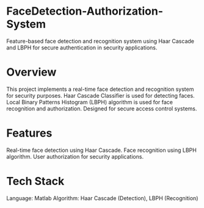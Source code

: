 # FaceDetection-Authorization-System
Feature-based face detection and recognition system using Haar Cascade and LBPH for secure authentication in security applications.
# Overview
This project implements a real-time face detection and recognition system for security purposes.
Haar Cascade Classifier is used for detecting faces.
Local Binary Patterns Histogram (LBPH) algorithm is used for face recognition and authorization.
Designed for secure access control systems.
# Features
Real-time face detection using Haar Cascade.
Face recognition using LBPH algorithm.
User authorization for security applications.
# Tech Stack
Language: Matlab
Algorithm: Haar Cascade (Detection), LBPH (Recognition)

